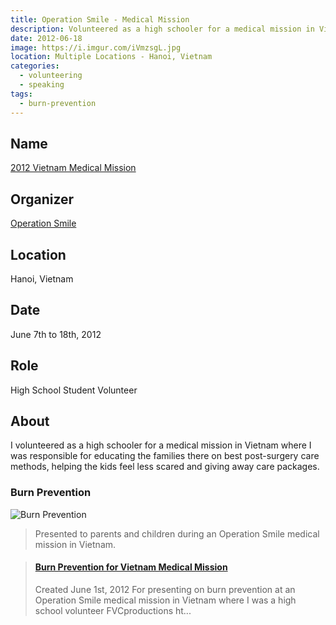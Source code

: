 ```yaml
---
title: Operation Smile - Medical Mission
description: Volunteered as a high schooler for a medical mission in Vietnam through Operation Smile.
date: 2012-06-18
image: https://i.imgur.com/iVmzsgL.jpg
location: Multiple Locations - Hanoi, Vietnam
categories:
  - volunteering
  - speaking
tags:
  - burn-prevention
---
```


## Name

[2012 Vietnam Medical Mission](https://operationsmilevietnam2012.blogspot.com/)

## Organizer

[Operation Smile](https://studentprograms.operationsmile.org/events/mission-training-workshop/)

## Location

Hanoi, Vietnam

## Date

June 7th to 18th, 2012

## Role

High School Student Volunteer

## About

I volunteered as a high schooler for a medical mission in Vietnam where I was responsible for educating the families there on best post-surgery care methods, helping the kids feel less scared and giving away care packages.

### Burn Prevention

![Burn Prevention](https://image.slidesharecdn.com/2012-06-01burnpreventionvietnamese-171014013805/95/burn-prevention-for-vietnam-medical-mission-1-638.jpg?cb=1510615164)

> Presented to parents and children during an Operation Smile medical mission in Vietnam.

<blockquote class="embedly-card"><h4><a href="https://www.slideshare.net/FVCproductions/burn-prevention-for-vietnam-medical-mission">Burn Prevention for Vietnam Medical Mission</a></h4><p>Created June 1st, 2012 For presenting on burn prevention at an Operation Smile medical mission in Vietnam where I was a high school volunteer FVCproductions ht...</p></blockquote>
<script async src="//cdn.embedly.com/widgets/platform.js" charset="UTF-8"></script>
